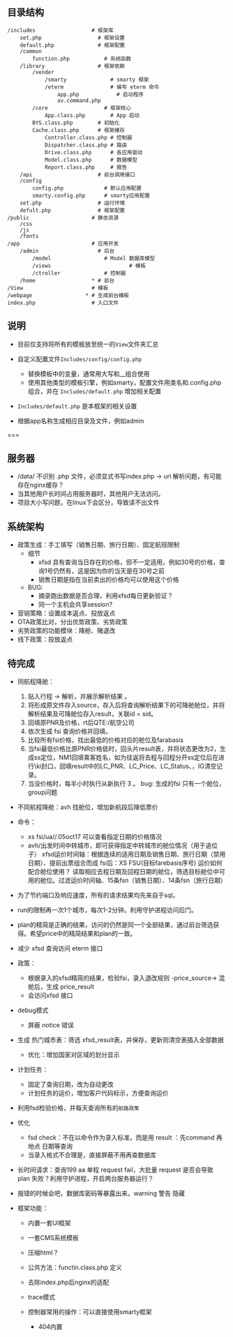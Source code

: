 ## 目录结构

```
/includes                  # 框架库
	set.php                  # 框架设置
	default.php              # 框架配置
	/common                       
		function.php           # 系统函数
	/library                 # 框架依赖  
		/vender  
			/smarty              # smarty 框架
			/eterm               # 编写 eterm 命令
				app.php            # 启动程序
				av.command.php   
		/core                  # 框架核心
			App.class.php        # App 启动
	    BYS.class.php        # 初始化
	    Cache.class.php      # 框架缓存
			Controller.class.php # 控制器
			Dispatcher.class.php # 路由
			Drive.class.php      # 各应用驱动
			Model.class.php      # 数据模型
			Report.class.php     # 报告
	/api                     # 前台调用接口
	/config
		config.php             # 默认应用配置
		smarty.config.php      # smarty应用配置
	set.php                  # 运行环境
	defult.php               # 框架配置
/public                    # 静态资源
	/css
	/js
	/fonts
/app                       # 应用开发
	/admin                   # 后台
		/model                 # Model 数据库模型
		/views					       # 模板
		/ctroller              # 控制器
	/home                  * # 前台
/View                      # 模板
/webpage                 * # 生成前台模板
index.php                  # 入口文件
```

## 说明

* 目前仅支持将所有的模板放至统一的`View`文件夹汇总
* 自定义配置文件`Includes/config/config.php`

	* 替换模板中的变量，通常用大写和__组合使用
	* 使用其他类型的模板引擎，例如smarty，配置文件用类名和.config.php组合，并在 `Includes/default.php` 增加相关配置

* `Includes/default.php` 是本框架的相关设置
* 根据app名称生成相应目录及文件，例如admin

===
## 服务器
* /data/ 不识别 .php 文件，必须显式书写index.php  -> url 解析问题，有可能存在nginx缓存？
* 当其他用户长时间占用服务器时，其他用户无法访问。
* 项目大小写问题，在linux下会区分，导致读不出文件

## 系统架构
* 政策生成：手工填写（销售日期、旅行日期）、固定航班限制
	* 细节
		* xfsd 具有查询当日存在的价格，但不一定适用，例如30号的价格，查询1号仍然有，这是因为你的当天是在30号之前
		* 销售日期是指在当前卖出的价格均可以使用这个价格
	* BUG:
		* 摘录跑出数据是否合理，利用xfsd每日更新验证？
		* 同一个主机会共享session?
* 营销策略：设置成本返点、投放返点
* OTA政策比对，分出优势政策、劣势政策
* 劣势政策的功能模块：降舱、赌退改
* 线下政策：投放返点

## 待完成
* 同航程降舱：
	1. 贴入行程 -> 解析，并展示解析结果 。
	2. 将形成原文件存入source，存入后将查询解析结果下的可降舱舱位，并将解析结果及可降舱位存入result，关联id = sid。
	2. 回填原PNR及价格，rt后QTE:/航空公司
	3. 依次生成 fsi 查询价格并回填。
	4. 比较所有fsi价格，找出最低的价格对应的舱位及farabasis
	5. 当fsi最低价格比原PNR价格低时，回头片result表，并将状态更改为2，生成ss定位，NM1回填乘客姓名，如为往返将去程与回程分开ss定位后在进行\ki封口，回填result中的LC_PNR、LC_Price、LC_Status、，IG清空记录。
	6. 当没价格时，每半小时执行从新执行 3 。
	bug: 生成的fsi 只有一个舱位，group问题

* 不同航程降舱：avh 找舱位，增加新航段后降低票价



* 命令：
	* xs fsi/ua//.05oct17 可以查看指定日期的价格情况
	* avh/出发时间中转城市，即可获得指定中转城市的舱位情况（用于追位子）
xfsd运价时间轴：根据连续的适用日期及销售日期、旅行日期（禁用日期）、提前出票组合而成
fsi后：XS FSU(目标farebasis序号)
运价如何配合舱位使用？
读取相应去程日期及回程日期的舱位，筛选目标舱位中可用的舱位。过滤运价时间轴、15条fsn（销售日期）、14条fsn（旅行日期）


* 为了节约端口及响应速度，所有的请求结果均先来自于sql。
* run的限制再一次1个城市，每次1-2分钟。利用守护进程访问后门。
* plan的精简是正确的结果，访问的仍然是同一个全部结果，通过前台筛选获得。希望price中的精简结果和plan的一致。
* 减少 xfsd 查询访问 eterm 接口
* 政策：
	* 根据录入的xfsd精简的结果，检验fsi，录入退改规则 -price_source-> 混舱后，生成 price_result
	* 会访问xfsd 接口
* debug模式
	* 屏蔽 notice 错误
* 生成 热门城市表：筛选 xfsd_result表，并保存，更新则清空表插入全部数据
	* 优化：增加国家对区域的划分显示
* 计划任务：
	* 固定了查询日期，改为自动更改
	* 计划任务的运价，增加客户代码标示，方便查询运价
* 利用fsd检验价格，并每天查询所有的`航路政策`
* 优化 
	* fsd check：不在以命令作为录入标准，而是用 result ：先command 再 地点 日期等查询
	* 当录入格式不合理是，直接屏蔽不用再查数据库
* 长时间请求：查询199 aa 单程 request fail，大批量 request 是否会导致 plan 失败？利用守护进程，开启两台服务器运行？
* 报错的时候会吧，数据库密码等暴露出来。warning 警告 隐藏
* 框架功能：

	* 内置一套UI框架
	* 一套CMS系统模板
	* 压缩html？
	* 公共方法：functin.class.php 定义
	* 去除index.php后nginx的适配

	* trace模式
	* 控制器常用的操作：可以直接使用smarty框架

		* 404内置
